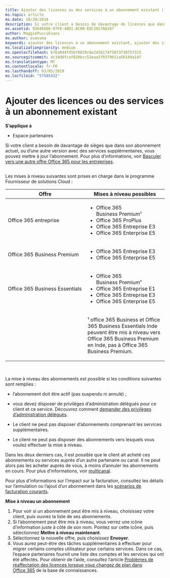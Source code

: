 ```yaml
---
title: Ajouter des licences ou des services à un abonnement existant | Espace partenaires
ms.topic: article
ms.date: 10/29/2018
description: Si votre client a besoin de davantage de licences que dans son abonnement actuel, ou d’une autre version avec des services supplémentaires, vous pouvez mettre à jour l’abonnement.
ms.assetid: 9264E666-97F8-48D1-8C00-EDC2927A8107
author: MaggiePucciEvans
ms.author: evansma
keywords: ajouter des licences à un abonnement existant, ajouter des sièges à un abonnement existant, modifier un abonnement, changer d'abonnement, acheter des licences supplémentaires pour un client
ms.localizationpriority: medium
ms.openlocfilehash: b76a0d4fd5bf8829c6e2426174f5873f30757315
ms.sourcegitcommit: 4c34d6fcaf020bcc53eaa5f0379011a56149a14f
ms.translationtype: MT
ms.contentlocale: fr-FR
ms.lasthandoff: 03/05/2019
ms.locfileid: "57585432"
---
```

# <a name="add-licenses-or-services-to-an-existing-subscription"></a>Ajouter des licences ou des services à un abonnement existant

**S’applique à**

-  Espace partenaires

Si votre client a besoin de davantage de sièges que dans son abonnement actuel, ou d’une autre version avec des services supplémentaires, vous pouvez mettre à jour l’abonnement. Pour plus d’informations, voir [Basculer vers une autre offre Office&nbsp;365 pour les entreprises](https://go.microsoft.com/fwlink/p/?LinkId=723577).

## <a href="" id="upgradesubscription"></a>


Les mises à niveau suivantes sont prises en charge dans le programme Fournisseur de solutions Cloud&nbsp;:

<table>
<colgroup>
<col width="50%" />
<col width="50%" />
</colgroup>
<thead>
<tr class="header">
<th>Offre</th>
<th>Mises à niveau possibles</th>
</tr>
</thead>
<tbody>
<tr class="odd">
<td>Office 365 entreprise</td>
<td><ul>
<li>Office&nbsp;365 Business&nbsp;Premium¹</li>
<li>Office 365 ProPlus</li>
<li>Office&nbsp;365 Entreprise&nbsp;E3</li>
<li>Office&nbsp;365 Enterprise&nbsp;E5</li>
</ul></td>
</tr>
<tr class="even">
<td>Office 365 Business Premium</td>
<td><ul>
<li>Office&nbsp;365 Entreprise&nbsp;E3</li>
<li>Office&nbsp;365 Enterprise&nbsp;E5</li>
</ul></td>
</tr>
<tr class="odd">
<td>Office 365 Business Essentials</td>
<td><ul>
<li>Office&nbsp;365 Business&nbsp;Premium¹</li>
<li>Office&nbsp;365 Entreprise&nbsp;E1</li>
<li>Office&nbsp;365 Entreprise&nbsp;E3</li>
<li>Office&nbsp;365 Enterprise&nbsp;E5</li>
</ul></td>
</tr>
<tr class="even">
<td></td>
<td><p>¹ office 365 Business et Office 365 Business Essentials Inde peuvent être mis à niveau vers Office 365 Business Premium en Inde, pas à Office 365 Business Premium.</p></td>
</tr>
</tbody>
</table>

 

La mise à niveau des abonnements est possible si les conditions suivantes sont remplies&nbsp;:

-   l’abonnement doit être actif (pas suspendu ni annulé)&nbsp;;

-   vous devez disposer de privilèges d’administration délégués pour ce client et ce service. Découvrez comment [demander des privilèges d’administration délégués](request-a-relationship-with-a-customer.md).

-   Le client ne peut pas disposer d’abonnements comprenant les services supplémentaires.

-   Le client ne peut pas disposer des abonnements vers lesquels vous voulez effectuer la mise à niveau.

Dans les deux&nbsp;derniers cas, il est possible que le client ait acheté ces abonnements ou services auprès d’un autre partenaire ou canal. Il ne peut alors pas les acheter auprès de vous, à moins d’annuler les abonnements en cours. Pour plus d’informations, voir [multicanal](multichannel.md).

Pour plus d’informations sur l’impact sur la facturation, consultez les détails sur l’annulation ou l’ajout d’un abonnement dans les [scénarios de facturation courants](common-billing-scenarios.md).

**Mise à niveau un abonnement**

1.  Pour voir si un abonnement peut être mis à niveau, choisissez votre client, puis ouvrez la liste de ses abonnements.
2.  Si l’abonnement peut être mis à niveau, vous verrez une icône d’information juste à côté de son nom. Pointez sur cette icône, puis sélectionnez **Mettre à niveau maintenant**.
3.  Sélectionnez la nouvelle offre, puis choisissez **Envoyer**.
4.  Vous aurez peut-être des tâches supplémentaires à effectuer pour migrer certains comptes utilisateur pour certains services. Dans ce cas, l’espace partenaires fournit une liste des comptes et les services qui ont été affectés. Pour obtenir de l’aide, consultez l’article [Problèmes de réaffectation des licences lorsque vous changez de plan dans Office&nbsp;365](https://go.microsoft.com/fwlink/p/?LinkId=723576) de la base de connaissances.

 

 



